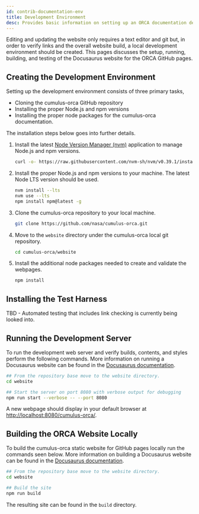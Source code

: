 ```yaml
---
id: contrib-documentation-env
title: Development Environment
desc: Provides basic information on setting up an ORCA documentation development environment.
---
```

Editing and updating the website only requires a text editor and git but, in
order to verify links and the overall website build, a local development environment
should be created. This pages discusses the setup, running, building, and testing
of the Docusaurus website for the ORCA GitHub pages.

## Creating the Development Environment

Setting up the development environment consists of three primary tasks,

- Cloning the cumulus-orca GitHub repository
- Installing the proper Node.js and npm versions
- Installing the proper node packages for the cumulus-orca documentation.

The installation steps below goes into further details.

1. Install the latest [Node Version Manager (nvm)](https://github.com/nvm-sh/nvm) application to manage Node.js and npm versions.

   ```sh
   curl -o- https://raw.githubusercontent.com/nvm-sh/nvm/v0.39.1/install.sh | bash
   ```

2. Install the proper Node.js and npm versions to your machine. The latest Node LTS version should be used.

   ```sh
   nvm install --lts
   nvm use --lts
   npm install npm@latest -g
   ```

3. Clone the cumulus-orca repository to your local machine.

   ```sh
   git clone https://github.com/nasa/cumulus-orca.git
   ```

4. Move to the `website` directory under the cumulus-orca local git repository.

   ```sh
   cd cumulus-orca/website
   ```

5. Install the additional node packages needed to create and validate the webpages.

   ```sh
   npm install
   ```

## Installing the Test Harness

TBD - Automated testing that includes link checking is currently being looked into.

## Running the Development Server

To run the development web server and verify builds, contents, and styles perform
the following commands. More information on running a Docusaurus website can be
found in the [Docusaurus documentation](https://docusaurus.io/docs/installation#running-the-development-server).

```sh
## From the repository base move to the website directory.
cd website

## Start the server on port 8080 with verbose output for debugging
npm run start --verbose -- --port 8080
```

A new webpage should display in your default browser at [http://localhost:8080/cumulus-orca/](http://localhost:8080/cumulus-orca/).

## Building the ORCA Website Locally

To build the cumulus-orca static website for GitHub pages locally run the
commands seen below. More information on building a Docusaurus website can be
found in the [Docusaurus documentation](https://docusaurus.io/docs/installation#build).

```sh
## From the repository base move to the website directory.
cd website

## Build the site
npm run build
```

The resulting site can be found in the `build` directory.
